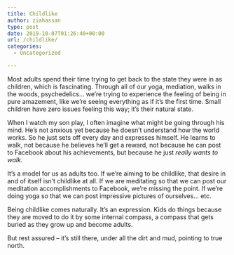```yaml
---
title: Childlike
author: ziahassan
type: post
date: 2019-10-07T01:26:40+00:00
url: /childlike/
categories:
  - Uncategorized

---
```

Most adults spend their time trying to get back to the state they were in as children, which is fascinating. Through all of our yoga, mediation, walks in the woods, psychedelics… we’re trying to experience the feeling of being in pure amazement, like we’re seeing everything as if it’s the first time. Small children have zero issues feeling this way; it’s their natural state. 

When I watch my son play, I often imagine what might be going through his mind. He’s not anxious yet because he doesn’t understand how the world works. So he just sets off every day and expresses himself. He learns to walk, not because he believes he’ll get a reward, not because he can post to Facebook about his achievements, but because he just _really wants to walk._

It’s a model for us as adults too. If we’re aiming to be childlike, that desire in and of itself isn’t childlike at all. If we are meditating so that we can post our meditation accomplishments to Facebook, we’re missing the point. If we’re doing yoga so that we can post impressive pictures of ourselves… etc.

Being childlike comes naturally. It’s an expression. Kids do things because they are moved to do it by some internal compass, a compass that gets buried as they grow up and become adults.

But rest assured &#8211; it’s still there, under all the dirt and mud, pointing to true north.